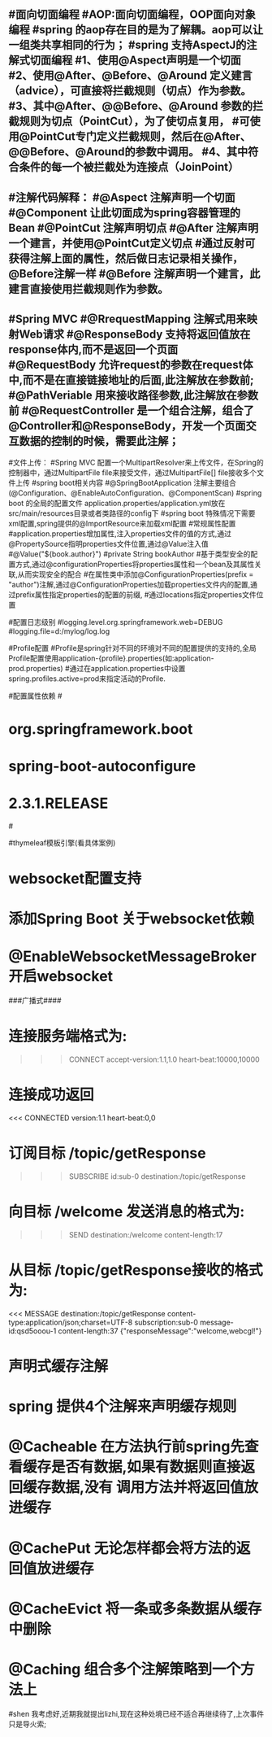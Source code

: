 #面向切面编程
#AOP:面向切面编程，OOP面向对象编程
#spring 的aop存在目的是为了解耦。aop可以让一组类共享相同的行为；
#spring 支持AspectJ的注解式切面编程
#1、使用@Aspect声明是一个切面
#2、使用@After、@Before、@Around 定义建言（advice），可直接将拦截规则（切点）作为参数。
#3、其中@After、@@Before、@Around 参数的拦截规则为切点（PointCut），为了使切点复用，
#可使用@PointCut专门定义拦截规则，然后在@After、@@Before、@Around的参数中调用。
#4、其中符合条件的每一个被拦截处为连接点（JoinPoint）
----------
#注解代码解释：
#@Aspect 注解声明一个切面
#@Component 让此切面成为spring容器管理的Bean
#@PointCut 注解声明切点
#@After 注解声明一个建言，并使用@PointCut定义切点
#通过反射可获得注解上面的属性，然后做日志记录相关操作，@Before注解一样
#@Before 注解声明一个建言，此建言直接使用拦截规则作为参数。
----------
#Spring MVC
#@RrequestMapping 注解式用来映射Web请求
#@ResponseBody 支持将返回值放在response体内,而不是返回一个页面
#@RequestBody  允许request的参数在request体中,而不是在直接链接地址的后面,此注解放在参数前;
#@PathVeriable 用来接收路径参数,此注解放在参数前
#@RequestController 是一个组合注解，组合了@Controller和@ResponseBody，开发一个页面交互数据的控制的时候，需要此注解；
----------
#文件上传：
#Spring MVC 配置一个MultipartResolver来上传文件，在Spring的控制器中，通过MultipartFile file来接受文件，通过MultipartFile[] file接收多个文件上传
#spring boot相关内容
#@SpringBootApplication 注解主要组合(@Configuration、@EnableAutoConfiguration、@ComponentScan)
#spring boot 的全局的配置文件 application.properties/application.yml放在src/main/resources目录或者类路径的config下
#spring boot 特殊情况下需要xml配置,spring提供的@ImportResource来加载xml配置
#常规属性配置
#application.properties增加属性,注入properties文件的值的方式,通过@PropertySource指明properties文件位置,通过@Value注入值
#@Value("${book.author}")
#private String bookAuthor
#基于类型安全的配置方式,通过@configurationProperties将properties属性和一个bean及其属性关联,从而实现安全的配合
#在属性类中添加@ConfigurationProperties(prefix = "author")注解,通过@ConfigurationProperties加载properties文件内的配置,通过prefix属性指定properties的配置的前缀,
#通过locations指定properties文件位置

#配置日志级别
#logging.level.org.springframework.web=DEBUG
#logging.file=d:/mylog/log.log

#Profile配置
#Profile是spring针对不同的环境对不同的配置提供的支持的,全局Profile配置使用application-{profile}.properties(如:application-prod.properties)
#通过在application.properties中设置spring.profiles.active=prod来指定活动的Profile.

#配置属性依赖
#<dependency>
#    <groupId>org.springframework.boot</groupId>
#    <artifactId>spring-boot-autoconfigure</artifactId>
#    <version>2.3.1.RELEASE</version>
#</dependency>

#thymeleaf模板引擎(看具体案例)

# websocket配置支持
# 添加Spring Boot 关于websocket依赖
# @EnableWebsocketMessageBroker开启websocket
###广播式####
# 连接服务端格式为:
>>> CONNECT
accept-version:1.1,1.0
heart-beat:10000,10000
# 连接成功返回
<<< CONNECTED
version:1.1
heart-beat:0,0
# 订阅目标 /topic/getResponse
>>> SUBSCRIBE
id:sub-0
destination:/topic/getResponse
# 向目标 /welcome 发送消息的格式为:
>>> SEND
destination:/welcome
content-length:17
# 从目标 /topic/getResponse接收的格式为:
<<< MESSAGE
destination:/topic/getResponse
content-type:application/json;charset=UTF-8
subscription:sub-0
message-id:qsd5ooou-1
content-length:37
{"responseMessage":"welcome,webcgl!"}

# 声明式缓存注解
# spring 提供4个注解来声明缓存规则 
# @Cacheable 在方法执行前spring先查看缓存是否有数据,如果有数据则直接返回缓存数据,没有 调用方法并将返回值放进缓存
# @CachePut 无论怎样都会将方法的返回值放进缓存 
# @CacheEvict   将一条或多条数据从缓存中删除
# @Caching  组合多个注解策略到一个方法上

















#shen 我考虑好,近期我就提出lizhi,现在这种处境已经不适合再继续待了,上次事件只是导火索;